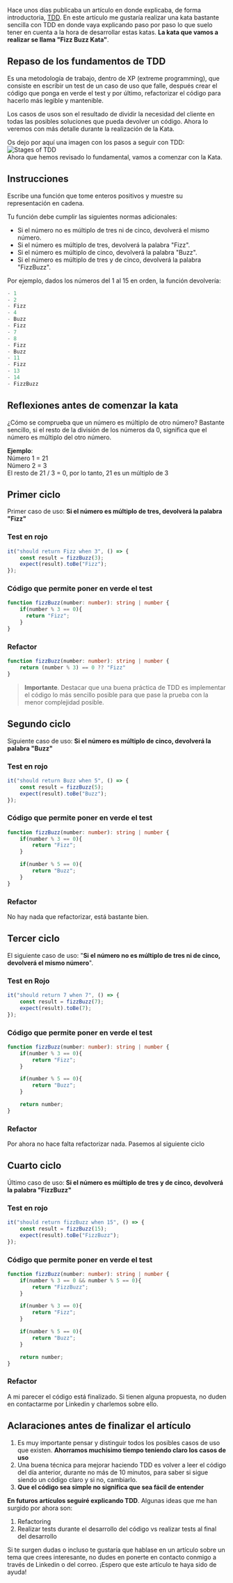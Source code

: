 Hace unos días publicaba un artículo en donde explicaba, de forma introductoria, [TDD](/blog/introducción-a-tdd-(desarrollo-dirigido-por-pruebas)). En este artículo me gustaría realizar una kata bastante sencilla con TDD en donde vaya explicando paso por paso lo que suelo tener en cuenta a la hora de desarrollar estas katas. **La kata que vamos a realizar se llama "Fizz Buzz Kata"**. 

## Repaso de los fundamentos de TDD

Es una metodología de trabajo, dentro de XP (extreme programming), que consiste en escribir un test de un caso de uso que falle, después crear el código que ponga en verde el test y por último, refactorizar el código para hacerlo más legible y mantenible. 

Los casos de usos son el resultado de dividir la necesidad del cliente en todas las posibles soluciones que pueda devolver un código. Ahora lo veremos con más detalle durante la realización de la Kata.

Os dejo por aquí una imagen con los pasos a seguir con TDD:    
![Stages of TDD](/BlogImages/tdd-stages.png)    
Ahora que hemos revisado lo fundamental, vamos a comenzar con la Kata.

## Instrucciones

Escribe una función que tome enteros positivos y muestre su representación en cadena.

Tu función debe cumplir las siguientes normas adicionales:

- Si el número no es múltiplo de tres ni de cinco, devolverá el mismo número.
- Si el número es múltiplo de tres, devolverá la palabra "Fizz".
- Si el número es múltiplo de cinco, devolverá la palabra "Buzz".
- Si el número es múltiplo de tres y de cinco, devolverá la palabra "FizzBuzz".

Por ejemplo, dados los números del 1 al 15 en orden, la función devolvería:

``` javascript
- 1  
- 2  
- Fizz  
- 4  
- Buzz  
- Fizz  
- 7  
- 8   
- Fizz  
- Buzz  
- 11  
- Fizz  
- 13  
- 14  
- FizzBuzz
```

## Reflexiones antes de comenzar la kata

¿Cómo se comprueba que un número es múltiplo de otro número? Bastante sencillo, si el resto de la división de los números da 0, significa que el número es múltiplo del otro número.

**Ejemplo**:  
Número 1 = 21  
Número 2 = 3   
El resto de 21 / 3 = 0, por lo tanto, 21 es un múltiplo de 3

## Primer ciclo

Primer caso de uso: **Si el número es múltiplo de tres, devolverá la palabra "Fizz"**

### Test en rojo
```typescript
it("should return Fizz when 3", () => {
    const result = fizzBuzz(3);
    expect(result).toBe("Fizz");
});
```

### Código que permite poner en verde el test
```typescript
function fizzBuzz(number: number): string | number {
    if(number % 3 == 0){
      return "Fizz";
    }
}
```

### Refactor
```typescript
function fizzBuzz(number: number): string | number {
    return (number % 3) == 0 ?? "Fizz"
}
```

>**Importante**. Destacar que una buena práctica de TDD es implementar el código lo más sencillo posible para que pase la prueba con la menor complejidad posible.

## Segundo ciclo

Siguiente caso de uso: **Si el número es múltiplo de cinco, devolverá la palabra "Buzz"**

### Test en rojo
``` typescript
it("should return Buzz when 5", () => {
    const result = fizzBuzz(5);
    expect(result).toBe("Buzz");
});
```

### Código que permite poner en verde el test
``` typescript
function fizzBuzz(number: number): string | number {
    if(number % 3 == 0){
        return "Fizz";
    }

    if(number % 5 == 0){
        return "Buzz";
    }
}
```


### Refactor 

No hay nada que refactorizar, está bastante bien.


## Tercer ciclo

El siguiente caso de uso: "**Si el número no es múltiplo de tres ni de cinco, devolverá el mismo número**".

### Test en Rojo
```typescript
it("should return 7 when 7", () => {
    const result = fizzBuzz(7);
    expect(result).toBe(7);
});
```

### Código que permite poner en verde el test
```typescript
function fizzBuzz(number: number): string | number {
    if(number % 3 == 0){
        return "Fizz";
    }

    if(number % 5 == 0){
        return "Buzz";
    }

    return number;
}
```

### Refactor

Por ahora no hace falta refactorizar nada. Pasemos al siguiente ciclo


## Cuarto ciclo

Último caso de uso: **Si el número es múltiplo de tres y de cinco, devolverá la palabra "FizzBuzz"**

### Test en rojo
``` typescript
it("should return fizzBuzz when 15", () => {
    const result = fizzBuzz(15);
    expect(result).toBe("FizzBuzz");
});
```

### Código que permite poner en verde el test
``` typescript
function fizzBuzz(number: number): string | number {
    if(number % 3 == 0 && number % 5 == 0){
        return "FizzBuzz";
    }

    if(number % 3 == 0){
        return "Fizz";
    }

    if(number % 5 == 0){
        return "Buzz";
    }

    return number;
}
```

### Refactor

A mi parecer el código está finalizado. Si tienen alguna propuesta, no duden en contactarme por Linkedin y charlemos sobre ello.


## Aclaraciones antes de finalizar el artículo

1. Es muy importante pensar y distinguir todos los posibles casos de uso que existen. **Ahorramos muchísimo tiempo teniendo claro los casos de uso**
2. Una buena técnica para mejorar haciendo TDD es volver a leer el código del día anterior, durante no más de 10 minutos, para saber si sigue siendo un código claro y si no, cambiarlo.
3. **Que el código sea simple no significa que sea fácil de entender**


**En futuros artículos seguiré explicando TDD**. Algunas ideas que me han surgido por ahora son:
1. Refactoring
2. Realizar tests durante el desarrollo del código vs realizar tests al final del desarrollo

Si te surgen dudas o incluso te gustaría que hablase en un artículo sobre un tema que crees interesante, no dudes en ponerte en contacto conmigo a través de Linkedin o del correo. ¡Espero que este artículo te haya sido de ayuda!